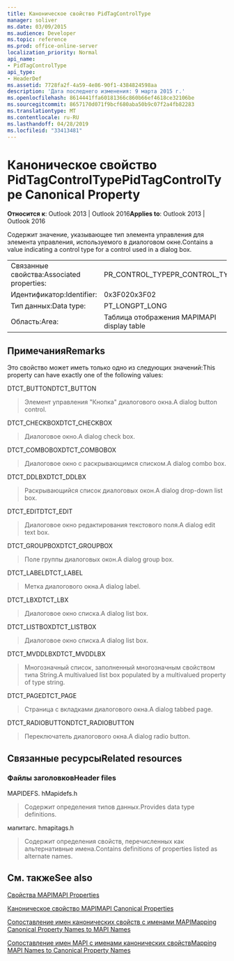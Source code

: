 ```yaml
---
title: Каноническое свойство PidTagControlType
manager: soliver
ms.date: 03/09/2015
ms.audience: Developer
ms.topic: reference
ms.prod: office-online-server
localization_priority: Normal
api_name:
- PidTagControlType
api_type:
- HeaderDef
ms.assetid: 7728fa2f-4a59-4e86-90f1-4384824598aa
description: 'Дата последнего изменения: 9 марта 2015 г.'
ms.openlocfilehash: 8614441ffa60181366c860b66ef4618ce32106be
ms.sourcegitcommit: 8657170d071f9bcf680aba50b9c07f2a4fb82283
ms.translationtype: MT
ms.contentlocale: ru-RU
ms.lasthandoff: 04/28/2019
ms.locfileid: "33413481"
---
```

# <a name="pidtagcontroltype-canonical-property"></a><span data-ttu-id="f457f-103">Каноническое свойство PidTagControlType</span><span class="sxs-lookup"><span data-stu-id="f457f-103">PidTagControlType Canonical Property</span></span>

  
  
<span data-ttu-id="f457f-104">**Относится к**: Outlook 2013 | Outlook 2016</span><span class="sxs-lookup"><span data-stu-id="f457f-104">**Applies to**: Outlook 2013 | Outlook 2016</span></span> 
  
<span data-ttu-id="f457f-105">Содержит значение, указывающее тип элемента управления для элемента управления, используемого в диалоговом окне.</span><span class="sxs-lookup"><span data-stu-id="f457f-105">Contains a value indicating a control type for a control used in a dialog box.</span></span> 
  
|||
|:-----|:-----|
|<span data-ttu-id="f457f-106">Связанные свойства:</span><span class="sxs-lookup"><span data-stu-id="f457f-106">Associated properties:</span></span>  <br/> |<span data-ttu-id="f457f-107">PR_CONTROL_TYPE</span><span class="sxs-lookup"><span data-stu-id="f457f-107">PR_CONTROL_TYPE</span></span>  <br/> |
|<span data-ttu-id="f457f-108">Идентификатор:</span><span class="sxs-lookup"><span data-stu-id="f457f-108">Identifier:</span></span>  <br/> |<span data-ttu-id="f457f-109">0x3F02</span><span class="sxs-lookup"><span data-stu-id="f457f-109">0x3F02</span></span>  <br/> |
|<span data-ttu-id="f457f-110">Тип данных:</span><span class="sxs-lookup"><span data-stu-id="f457f-110">Data type:</span></span>  <br/> |<span data-ttu-id="f457f-111">PT_LONG</span><span class="sxs-lookup"><span data-stu-id="f457f-111">PT_LONG</span></span>  <br/> |
|<span data-ttu-id="f457f-112">Область:</span><span class="sxs-lookup"><span data-stu-id="f457f-112">Area:</span></span>  <br/> |<span data-ttu-id="f457f-113">Таблица отображения MAPI</span><span class="sxs-lookup"><span data-stu-id="f457f-113">MAPI display table</span></span>  <br/> |
   
## <a name="remarks"></a><span data-ttu-id="f457f-114">Примечания</span><span class="sxs-lookup"><span data-stu-id="f457f-114">Remarks</span></span>

<span data-ttu-id="f457f-115">Это свойство может иметь только одно из следующих значений:</span><span class="sxs-lookup"><span data-stu-id="f457f-115">This property can have exactly one of the following values:</span></span>
  
<span data-ttu-id="f457f-116">DTCT_BUTTON</span><span class="sxs-lookup"><span data-stu-id="f457f-116">DTCT_BUTTON</span></span> 
  
> <span data-ttu-id="f457f-117">Элемент управления "Кнопка" диалогового окна.</span><span class="sxs-lookup"><span data-stu-id="f457f-117">A dialog button control.</span></span>
    
<span data-ttu-id="f457f-118">DTCT_CHECKBOX</span><span class="sxs-lookup"><span data-stu-id="f457f-118">DTCT_CHECKBOX</span></span> 
  
> <span data-ttu-id="f457f-119">Диалоговое окно.</span><span class="sxs-lookup"><span data-stu-id="f457f-119">A dialog check box.</span></span>
    
<span data-ttu-id="f457f-120">DTCT_COMBOBOX</span><span class="sxs-lookup"><span data-stu-id="f457f-120">DTCT_COMBOBOX</span></span> 
  
> <span data-ttu-id="f457f-121">Диалоговое окно с раскрывающимся списком.</span><span class="sxs-lookup"><span data-stu-id="f457f-121">A dialog combo box.</span></span>
    
<span data-ttu-id="f457f-122">DTCT_DDLBX</span><span class="sxs-lookup"><span data-stu-id="f457f-122">DTCT_DDLBX</span></span> 
  
> <span data-ttu-id="f457f-123">Раскрывающийся список диалоговых окон.</span><span class="sxs-lookup"><span data-stu-id="f457f-123">A dialog drop-down list box.</span></span>
    
<span data-ttu-id="f457f-124">DTCT_EDIT</span><span class="sxs-lookup"><span data-stu-id="f457f-124">DTCT_EDIT</span></span> 
  
> <span data-ttu-id="f457f-125">Диалоговое окно редактирования текстового поля.</span><span class="sxs-lookup"><span data-stu-id="f457f-125">A dialog edit text box.</span></span>
    
<span data-ttu-id="f457f-126">DTCT_GROUPBOX</span><span class="sxs-lookup"><span data-stu-id="f457f-126">DTCT_GROUPBOX</span></span> 
  
> <span data-ttu-id="f457f-127">Поле группы диалоговых окон.</span><span class="sxs-lookup"><span data-stu-id="f457f-127">A dialog group box.</span></span>
    
<span data-ttu-id="f457f-128">DTCT_LABEL</span><span class="sxs-lookup"><span data-stu-id="f457f-128">DTCT_LABEL</span></span> 
  
> <span data-ttu-id="f457f-129">Метка диалогового окна.</span><span class="sxs-lookup"><span data-stu-id="f457f-129">A dialog label.</span></span>
    
<span data-ttu-id="f457f-130">DTCT_LBX</span><span class="sxs-lookup"><span data-stu-id="f457f-130">DTCT_LBX</span></span> 
  
> <span data-ttu-id="f457f-131">Диалоговое окно списка.</span><span class="sxs-lookup"><span data-stu-id="f457f-131">A dialog list box.</span></span>
    
<span data-ttu-id="f457f-132">DTCT_LISTBOX</span><span class="sxs-lookup"><span data-stu-id="f457f-132">DTCT_LISTBOX</span></span> 
  
> <span data-ttu-id="f457f-133">Диалоговое окно списка.</span><span class="sxs-lookup"><span data-stu-id="f457f-133">A dialog list box.</span></span>
    
<span data-ttu-id="f457f-134">DTCT_MVDDLBX</span><span class="sxs-lookup"><span data-stu-id="f457f-134">DTCT_MVDDLBX</span></span> 
  
> <span data-ttu-id="f457f-135">Многозначный список, заполненный многозначным свойством типа String.</span><span class="sxs-lookup"><span data-stu-id="f457f-135">A multivalued list box populated by a multivalued property of type string.</span></span>
    
<span data-ttu-id="f457f-136">DTCT_PAGE</span><span class="sxs-lookup"><span data-stu-id="f457f-136">DTCT_PAGE</span></span> 
  
> <span data-ttu-id="f457f-137">Страница с вкладками диалогового окна.</span><span class="sxs-lookup"><span data-stu-id="f457f-137">A dialog tabbed page.</span></span>
    
<span data-ttu-id="f457f-138">DTCT_RADIOBUTTON</span><span class="sxs-lookup"><span data-stu-id="f457f-138">DTCT_RADIOBUTTON</span></span> 
  
> <span data-ttu-id="f457f-139">Переключатель диалогового окна.</span><span class="sxs-lookup"><span data-stu-id="f457f-139">A dialog radio button.</span></span>
    
## <a name="related-resources"></a><span data-ttu-id="f457f-140">Связанные ресурсы</span><span class="sxs-lookup"><span data-stu-id="f457f-140">Related resources</span></span>

### <a name="header-files"></a><span data-ttu-id="f457f-141">Файлы заголовков</span><span class="sxs-lookup"><span data-stu-id="f457f-141">Header files</span></span>

<span data-ttu-id="f457f-142">MAPIDEFS. h</span><span class="sxs-lookup"><span data-stu-id="f457f-142">Mapidefs.h</span></span>
  
> <span data-ttu-id="f457f-143">Содержит определения типов данных.</span><span class="sxs-lookup"><span data-stu-id="f457f-143">Provides data type definitions.</span></span>
    
<span data-ttu-id="f457f-144">мапитагс. h</span><span class="sxs-lookup"><span data-stu-id="f457f-144">mapitags.h</span></span>
  
> <span data-ttu-id="f457f-145">Содержит определения свойств, перечисленных как альтернативные имена.</span><span class="sxs-lookup"><span data-stu-id="f457f-145">Contains definitions of properties listed as alternate names.</span></span>
    
## <a name="see-also"></a><span data-ttu-id="f457f-146">См. также</span><span class="sxs-lookup"><span data-stu-id="f457f-146">See also</span></span>



[<span data-ttu-id="f457f-147">Свойства MAPI</span><span class="sxs-lookup"><span data-stu-id="f457f-147">MAPI Properties</span></span>](mapi-properties.md)
  
[<span data-ttu-id="f457f-148">Каноническое свойство MAPI</span><span class="sxs-lookup"><span data-stu-id="f457f-148">MAPI Canonical Properties</span></span>](mapi-canonical-properties.md)
  
[<span data-ttu-id="f457f-149">Сопоставление имен канонических свойств с именами MAPI</span><span class="sxs-lookup"><span data-stu-id="f457f-149">Mapping Canonical Property Names to MAPI Names</span></span>](mapping-canonical-property-names-to-mapi-names.md)
  
[<span data-ttu-id="f457f-150">Сопоставление имен MAPI с именами канонических свойств</span><span class="sxs-lookup"><span data-stu-id="f457f-150">Mapping MAPI Names to Canonical Property Names</span></span>](mapping-mapi-names-to-canonical-property-names.md)

